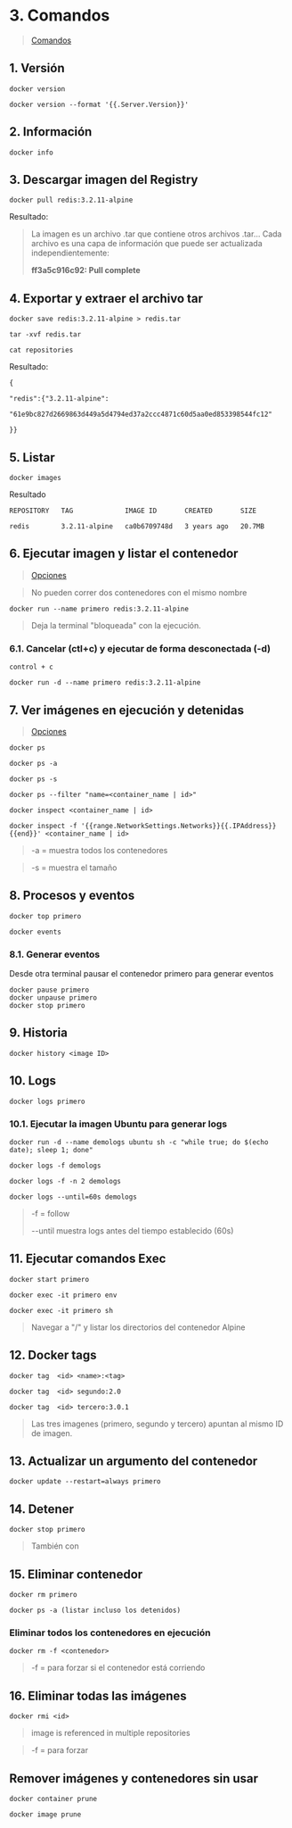 # 3. Comandos <!-- omit in TOC -->

> [Comandos](https://docs.docker.com/get-started/docker_cheatsheet.pdf)

## 1. Versión
```vim
docker version

docker version --format '{{.Server.Version}}'
```

## 2. Información
```vim
docker info
```

## 3. Descargar imagen del Registry
```vim
docker pull redis:3.2.11-alpine
```

Resultado:
> La imagen es un archivo .tar que contiene otros archivos .tar... Cada archivo es una capa de información que puede ser actualizada independientemente:
>
> **ff3a5c916c92: Pull complete**

## 4. Exportar y extraer el archivo tar
```vim
docker save redis:3.2.11-alpine > redis.tar

tar -xvf redis.tar

cat repositories
```
Resultado:
```vim
{

"redis":{"3.2.11-alpine":

"61e9bc827d2669863d449a5d4794ed37a2ccc4871c60d5aa0ed853398544fc12"

}}
```

## 5. Listar
```vim
docker images
```
Resultado
```vim
REPOSITORY   TAG             IMAGE ID       CREATED       SIZE

redis        3.2.11-alpine   ca0b6709748d   3 years ago   20.7MB
```

## 6. Ejecutar imagen y listar el contenedor
> [Opciones](https://docs.docker.com/engine/reference/run/)

> No pueden correr dos contenedores con el mismo nombre

```vim
docker run --name primero redis:3.2.11-alpine
```
> Deja la terminal "bloqueada" con la ejecución.
### 6.1. Cancelar (ctl+c) y ejecutar de forma desconectada (-d)
```vim
control + c

docker run -d --name primero redis:3.2.11-alpine
```

## 7. Ver imágenes en ejecución y detenidas
> [Opciones](https://docs.docker.com/engine/reference/commandline/ps/)

```vim
docker ps

docker ps -a

docker ps -s

docker ps --filter "name=<container_name | id>"

docker inspect <container_name | id>

docker inspect -f '{{range.NetworkSettings.Networks}}{{.IPAddress}}{{end}}' <container_name | id>
```
> -a = muestra todos los contenedores

> -s = muestra el tamaño

## 8. Procesos y eventos
```vim
docker top primero

docker events
```

### 8.1. Generar eventos
Desde otra terminal pausar el contenedor primero para generar eventos
```vim
docker pause primero
docker unpause primero
docker stop primero
```

## 9. Historia
```vim
docker history <image ID>
```
## 10. Logs
```vim
docker logs primero
```

### 10.1. Ejecutar la imagen Ubuntu para generar logs
```vim
docker run -d --name demologs ubuntu sh -c "while true; do $(echo date); sleep 1; done"

docker logs -f demologs

docker logs -f -n 2 demologs

docker logs --until=60s demologs
```

> -f = follow
>
> --until muestra logs antes del tiempo establecido (60s)

## 11. Ejecutar comandos Exec
```vim
docker start primero

docker exec -it primero env

docker exec -it primero sh
```
> Navegar a "/" y listar los directorios del contenedor Alpine

## 12. Docker tags
```vim
docker tag  <id> <name>:<tag>

docker tag  <id> segundo:2.0

docker tag  <id> tercero:3.0.1
```

> Las tres imagenes (primero, segundo y tercero) apuntan al mismo ID de imagen.

## 13. Actualizar un argumento del contenedor
```vim
docker update --restart=always primero
```

## 14. Detener
```vim
docker stop primero
```
> También con <container-ID>

## 15. Eliminar contenedor
```vim
docker rm primero

docker ps -a (listar incluso los detenidos)
```

### Eliminar todos los contenedores en ejecución
```vim
docker rm -f <contenedor>

```
> -f = para forzar si el contenedor está corriendo
## 16. Eliminar todas las imágenes
```vim
docker rmi <id>

```
> image is referenced in multiple repositories

> -f = para forzar

## Remover imágenes y contenedores sin usar
```vim
docker container prune

docker image prune
```
